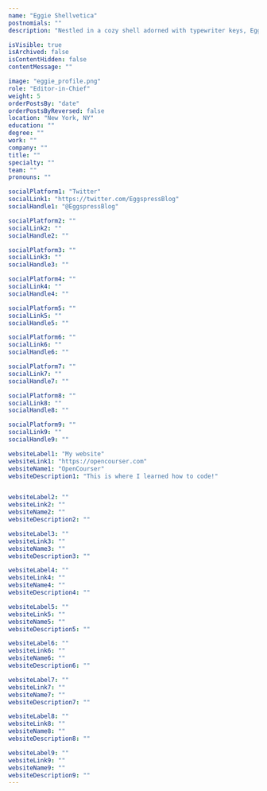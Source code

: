 ```yaml
---
name: "Eggie Shellvetica"
postnomials: ""
description: "Nestled in a cozy shell adorned with typewriter keys, Eggie brings joy to the world of blogging with each click of a key! 🐣📝✨"

isVisible: true
isArchived: false
isContentHidden: false
contentMessage: ""

image: "eggie_profile.png"
role: "Editor-in-Chief"
weight: 5
orderPostsBy: "date"
orderPostsByReversed: false
location: "New York, NY"
education: ""
degree: ""
work: ""
company: ""
title: ""
specialty: ""
team: ""
pronouns: ""

socialPlatform1: "Twitter"
socialLink1: "https://twitter.com/EggspressBlog"
socialHandle1: "@EggspressBlog"

socialPlatform2: ""
socialLink2: ""
socialHandle2: ""

socialPlatform3: ""
socialLink3: ""
socialHandle3: ""

socialPlatform4: ""
socialLink4: ""
socialHandle4: ""

socialPlatform5: ""
socialLink5: ""
socialHandle5: ""

socialPlatform6: ""
socialLink6: ""
socialHandle6: ""

socialPlatform7: ""
socialLink7: ""
socialHandle7: ""

socialPlatform8: ""
socialLink8: ""
socialHandle8: ""

socialPlatform9: ""
socialLink9: ""
socialHandle9: ""

websiteLabel1: "My website"
websiteLink1: "https://opencourser.com"
websiteName1: "OpenCourser"
websiteDescription1: "This is where I learned how to code!"


websiteLabel2: ""
websiteLink2: ""
websiteName2: ""
websiteDescription2: ""

websiteLabel3: ""
websiteLink3: ""
websiteName3: ""
websiteDescription3: ""

websiteLabel4: ""
websiteLink4: ""
websiteName4: ""
websiteDescription4: ""

websiteLabel5: ""
websiteLink5: ""
websiteName5: ""
websiteDescription5: ""

websiteLabel6: ""
websiteLink6: ""
websiteName6: ""
websiteDescription6: ""

websiteLabel7: ""
websiteLink7: ""
websiteName7: ""
websiteDescription7: ""

websiteLabel8: ""
websiteLink8: ""
websiteName8: ""
websiteDescription8: ""

websiteLabel9: ""
websiteLink9: ""
websiteName9: ""
websiteDescription9: ""
---
```


